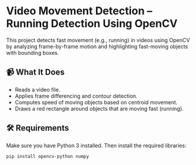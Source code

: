 # Video Movement Detection – Running Detection Using OpenCV

This project detects fast movement (e.g., running) in videos using OpenCV by analyzing frame-by-frame motion and highlighting fast-moving objects with bounding boxes.

## 📹 What It Does

- Reads a video file.
- Applies frame differencing and contour detection.
- Computes speed of moving objects based on centroid movement.
- Draws a red rectangle around objects that are moving fast (running).

## 🛠️ Requirements

Make sure you have Python 3 installed. Then install the required libraries:

```bash
pip install opencv-python numpy
